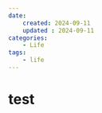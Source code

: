 ```yaml
---
date:
    created: 2024-09-11
    updated : 2024-09-11
categories:
    - Life
tags:
    - life
---
```


# test